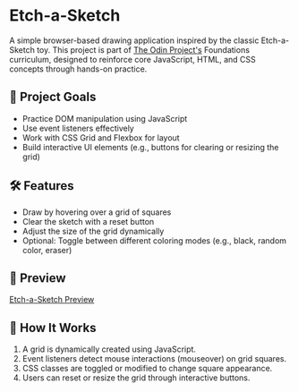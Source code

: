 # Etch-a-Sketch

A simple browser-based drawing application inspired by the classic Etch-a-Sketch toy. 
This project is part of [The Odin Project's](https://www.theodinproject.com/lessons/foundations-etch-a-sketch) Foundations curriculum, 
designed to reinforce core JavaScript, HTML, and CSS concepts through hands-on practice.

## 🧠 Project Goals

- Practice DOM manipulation using JavaScript
- Use event listeners effectively
- Work with CSS Grid and Flexbox for layout
- Build interactive UI elements (e.g., buttons for clearing or resizing the grid)

## 🛠️ Features

- Draw by hovering over a grid of squares
- Clear the sketch with a reset button
- Adjust the size of the grid dynamically
- Optional: Toggle between different coloring modes (e.g., black, random color, eraser)

## 📸 Preview

[Etch-a-Sketch Preview](https://krisnaarji.github.io/TOP-Etch-A-Sketch/) 

## 🧱 How It Works

1. A grid is dynamically created using JavaScript.
2. Event listeners detect mouse interactions (mouseover) on grid squares.
3. CSS classes are toggled or modified to change square appearance.
4. Users can reset or resize the grid through interactive buttons.



